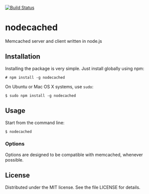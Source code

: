 [![Build Status](https://secure.travis-ci.org/alexfernandez/nodecached.png)](http://travis-ci.org/alexfernandez/nodecached)

# nodecached

Memcached server and client written in node.js

## Installation

Installing the package is very simple. Just install globally using npm:

    # npm install -g nodecached

On Ubuntu or Mac OS X systems, use `sudo`:

    $ sudo npm install -g nodecached

## Usage

Start from the command line:

    $ nodecached

### Options

Options are designed to be compatible with memcached, whenever possible.

## License

Distributed under the MIT license. See the file LICENSE for details.

